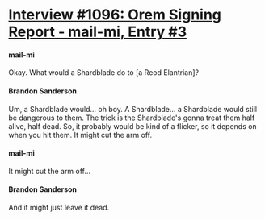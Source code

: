 # [Interview #1096: Orem Signing Report - mail-mi, Entry #3](https://www.theoryland.com/intvmain.php?i=1096#3)

#### mail-mi

Okay. What would a Shardblade do to [a Reod Elantrian]?

#### Brandon Sanderson

Um, a Shardblade would... oh boy. A Shardblade... a Shardblade would still be dangerous to them. The trick is the Shardblade's gonna treat them half alive, half dead. So, it probably would be kind of a flicker, so it depends on when you hit them. It might cut the arm off.

#### mail-mi

It might cut the arm off...

#### Brandon Sanderson

And it might just leave it dead.


